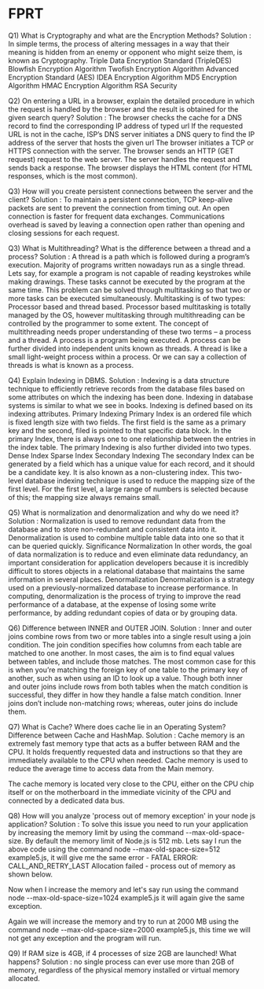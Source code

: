 # FPRT
Q1) What is Cryptography and what are the Encryption Methods?
Solution : In simple terms, the process of altering messages in a way that their meaning is hidden from an enemy or opponent who might seize them, is known as Cryptography.
Triple Data Encryption Standard (TripleDES)
Blowfish Encryption Algorithm
Twofish Encryption Algorithm
Advanced Encryption Standard (AES)
IDEA Encryption Algorithm
MD5 Encryption Algorithm
HMAC Encryption Algorithm
RSA Security


Q2) On entering a URL in a browser, explain the detailed procedure in which the request is handled by the browser and the result is obtained for the given search query?
Solution :
The browser checks the cache for a DNS record to find the corresponding IP address of typed url
If the requested URL is not in the cache, ISP’s DNS server initiates a DNS query to find the IP address of the server that hosts the given url
The browser initiates a TCP or HTTPS connection with the server.
The browser sends an HTTP (GET request) request to the web server.
The server handles the request and sends back a response.
The browser displays the HTML content (for HTML responses, which is the most common).

Q3) How will you create persistent connections between the server and the client? 
Solution : To maintain a persistent connection, TCP keep-alive packets are sent to prevent the connection from timing out. An open connection is faster for frequent data exchanges. Communications overhead is saved by leaving a connection open rather than opening and closing sessions for each request.

Q3) What is Multithreading? What is the difference between a thread and a process?
Solution :
A thread is a path which is followed during a program’s execution. Majority of programs written nowadays run as a single thread. Lets say, for example a program is not capable of reading keystrokes while making drawings. These tasks cannot be executed by the program at the same time. This problem can be solved through multitasking so that two or more tasks can be executed simultaneously.
Multitasking is of two types: Processor based and thread based. Processor based multitasking is totally managed by the OS, however multitasking through multithreading can be controlled by the programmer to some extent.
The concept of multithreading needs proper understanding of these two terms – a process and a thread. A process is a program being executed. A process can be further divided into independent units known as threads.
A thread is like a small light-weight process within a process. Or we can say a collection of threads is what is known as a process.




Q4) Explain Indexing in DBMS. 
Solution : Indexing is a data structure technique to efficiently retrieve records from the database files based on some attributes on which the indexing has been done. Indexing in database systems is similar to what we see in books. Indexing is defined based on its indexing attributes.
Primary Indexing
Primary Index is an ordered file which is fixed length size with two fields. The first field is the same as a primary key and the second, filed is pointed to that specific data block. In the primary Index, there is always one to one relationship between the entries in the index table.
The primary Indexing is also further divided into two types.
Dense Index
Sparse Index
Secondary Indexing
The secondary Index can be generated by a field which has a unique value for each record, and it should be a candidate key. It is also known as a non-clustering index.
This two-level database indexing technique is used to reduce the mapping size of the first level. For the first level, a large range of numbers is selected because of this; the mapping size always remains small.

Q5) What is normalization and denormalization and why do we need it?
Solution : Normalization is used to remove redundant data from the database and to store non-redundant and consistent data into it. Denormalization is used to combine multiple table data into one so that it can be queried quickly.
Significance 
Normalization 
In other words, the goal of data normalization is to reduce and even eliminate data redundancy, an important consideration for application developers because it is incredibly difficult to stores objects in a relational database that maintains the same information in several places.
Denormalization 
Denormalization is a strategy used on a previously-normalized database to increase performance. In computing, denormalization is the process of trying to improve the read performance of a database, at the expense of losing some write performance, by adding redundant copies of data or by grouping data.

Q6) Difference between INNER and OUTER JOIN.
Solution : Inner and outer joins combine rows from two or more tables into a single result using a join condition.  The join condition specifies how columns from each table are matched to one another.  In most cases, the aim is to find equal values between tables, and include those matches.
The most common case for this is when you’re matching the foreign key of one table to the primary key of another, such as when using an ID to look up a value.
Though both inner and outer joins include rows from both tables when the match condition is successful, they differ in how they handle a false match condition.
Inner joins don’t include non-matching rows; whereas, outer joins do include them.

Q7) What is Cache? Where does cache lie in an Operating System? Difference between Cache and HashMap. 
Solution : Cache memory is an extremely fast memory type that acts as a buffer between RAM and the CPU. It holds frequently requested data and instructions so that they are immediately available to the CPU when needed. Cache memory is used to reduce the average time to access data from the Main memory.

The cache memory is located very close to the CPU, either on the CPU chip itself or on the motherboard in the immediate vicinity of the CPU and connected by a dedicated data bus.

Q8) How will you analyze 'process out of memory exception' in your node js application? 
Solution : To solve this issue you need to run your application by increasing the memory limit by using the command --max-old-space-size. By default the memory limit of Node.js is 512 mb. Lets say I run the above code using the command node --max-old-space-size=512 example5.js, it will give me the same error - FATAL ERROR: CALL_AND_RETRY_LAST Allocation failed - process out of memory as shown below.

Now when I increase the memory and let's say run using the command node --max-old-space-size=1024 example5.js it will again give the same exception.

Again we will increase the memory and try to run at 2000 MB using the command node --max-old-space-size=2000 example5.js, this time we will not get any exception and the program will run.

Q9) If RAM size is 4GB, if 4 processes of size 2GB are launched! What happens?
Solution : no single process can ever use more than 2GB of memory, regardless of the physical memory installed or virtual memory allocated.
